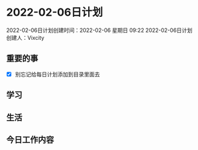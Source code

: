# 2022-02-06日计划

2022-02-06日计划创建时间：2022-02-06 星期日  09:22
2022-02-06日计划创建人：Vixcity

## 重要的事
- [x] 别忘记给每日计划添加到目录里面去

## 学习

## 生活

## 今日工作内容
